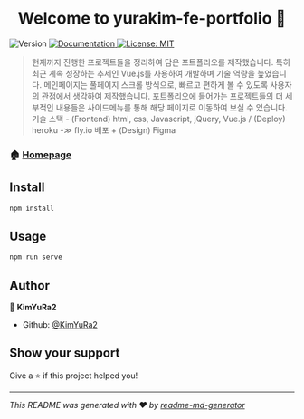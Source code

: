 <h1 align="center">Welcome to yurakim-fe-portfolio 👋</h1>
<p>
  <img alt="Version" src="https://img.shields.io/badge/version-0.1.0-blue.svg?cacheSeconds=2592000" />
  <a href="https://github.com/KimYuRa2/yurakim-fe-portfolio/" target="_blank">
    <img alt="Documentation" src="https://img.shields.io/badge/documentation-yes-brightgreen.svg" />
  </a>
  <a href="#" target="_blank">
    <img alt="License: MIT" src="https://img.shields.io/badge/License-MIT-yellow.svg" />
  </a>
</p>

> 현재까지 진행한 프로젝트들을 정리하여 담은 포트폴리오를 제작했습니다. 특히 최근 계속 성장하는 추세인 Vue.js를 사용하여 개발하며 기술 역량을 높였습니다. 메인페이지는 풀페이지 스크롤 방식으로, 빠르고 편하게 볼 수 있도록 사용자의 관점에서 생각하여 제작했습니다. 포트폴리오에 들어가는 프로젝트들의 더 세부적인 내용들은 사이드메뉴를 통해 해당 페이지로 이동하여 보실 수 있습니다.
> 기술 스택 - (Frontend) html, css, Javascript, jQuery, Vue.js / (Deploy) heroku -≫ fly.io 배포 + (Design) Figma

### 🏠 [Homepage](https://kyr-portfolio.web.app/)

## Install

```sh
npm install
```

## Usage

```sh
npm run serve
```

## Author

👤 **KimYuRa2**

* Github: [@KimYuRa2](https://github.com/KimYuRa2)

## Show your support

Give a ⭐️ if this project helped you!

***
_This README was generated with ❤️ by [readme-md-generator](https://github.com/kefranabg/readme-md-generator)_
